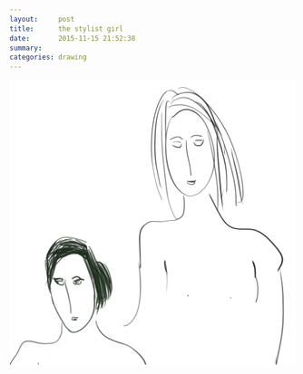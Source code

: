 ```yaml
---
layout:     post
title:      the stylist girl
date:       2015-11-15 21:52:38
summary:    
categories: drawing
---
```

![the stylist girl](/images/blog/the-stylist-girl.png "She is cute.")
